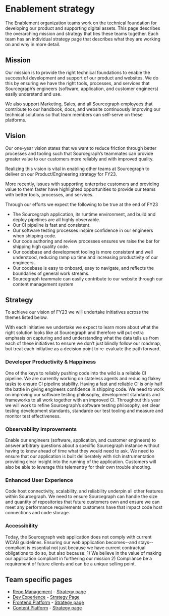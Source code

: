 # Enablement strategy

The Enablement organization teams work on the technical foundation for developing our product and supporting digital assets. This page describes the overarching mission and strategy that ties these teams together. Each team has an individual strategy page that describes what they are working on and why in more detail. 

## Mission

Our mission is to provide the right technical foundations to enable the successful development and support of our product and websites. We do this by ensuring we have the right tools, processes, and services that Sourcegraph’s engineers (software, application, and customer engineers) easily understand and use.  

We also support Marketing, Sales, and all Sourcegraph employees that contribute to our handbook, docs, and website continuously improving our technical solutions so that team members can self-serve on these platforms.

## Vision

Our one-year vision states that we want to reduce friction through better processes and tooling such that Sourcegraph’s teammates  can provide greater value to our customers more reliably and with improved quality.

Realizing this vision is vital in enabling other teams at Sourcegraph to deliver on our Product/Engineering strategy for FY23.

More recently, issues with supporting enterprise customers and providing value to them faster have highlighted opportunities to provide our teams with better tools, processes, and services.

Through our efforts we expect the following to be true at the end of FY23

 * The Sourcegraph application, its runtime environment, and build and deploy pipelines are all highly observable.
 * Our CI pipeline is fast and consistent.
 * Our software testing processes inspire confidence in our engineers when shipping code.
 * Our code authoring and review processes ensures we raise the bar for shipping high quality code.
 * Our codebase and development tooling is more consistent and well understood, reducing ramp up time and increasing productivity of our engineers.
 * Our codebase is easy to onboard, easy to navigate, and reflects the boundaries of general work streams.
 * Sourcegraph teammate can easily contribute to our website through our content management system


## Strategy

To achieve our vision of FY23 we will undertake initiatives across the themes listed below. 

With each initiative we undertake we expect to learn more about what the right solution looks like at Sourcegraph and therefore will put extra emphasis on capturing and and understanding what the data tells us from each of these initiatives to ensure we don’t just blindly follow our roadmap, but treat each initiative as a decision point to re-evaluate the path forward.

### Developer Productivity & Happiness

One of the keys to reliably pushing code into the wild is a reliable CI pipeline.  We are currently working on stateless agents and reducing flakey tasks to ensure CI pipeline stability.  Having a fast and reliable CI is only half the battle in giving engineers confidence in shipping code. We need to work on improving our software testing philosophy, development standards and frameworks to all work together with an improved CI. 
Throughout this year we will work to refine Sourcegraph’s software testing philosophy, set clear testing development standards, standarde our test tooling and measure and monitor test effectiveness.

### Observability improvements

Enable our engineers (software, application, and customer engineers) to answer arbitrary questions about a specific Sourcegraph instance without having to know ahead of time what they would need to ask.  We need to ensure that our application is built deliberately with rich instrumentation providing clear insight into the running of the application.  Customers will also be able to leverage this telementry for their own trouble shooting.

### Enhanced User Experience

Code host connectivity, scalability, and reliability underpin all other features within Sourcegraph. We need to ensure Sourcegraph can handle the size and quantity of repositories that future customers own and ensure we can meet any performance requirements customers have that impact code host connections and code storage.  

### Accessibility

Today, the Sourcegraph web application does not comply with current WCAG guidelines.  Ensuring our web application becomes--and stays--compliant is essential not just because we have current contractual obligations to do so, but also because: 1) We believe in the value of making our application compliant in furthering our mission 2) Compliance  be a requirement of future clients and  can be a unique selling point.


## Team specific pages

- [Repo Management](../../../departments/product-engineering/engineering/enablement/repo-management/index.md) - [Strategy page](repo-management/index.md)
- [Dev Experience](../../../departments/product-engineering/engineering/enablement/dev-experience/index.md) - [Strategy Page](dev-experience/index.md)
- [Frontend Platform](../../../departments/product-engineering/engineering/enablement/frontend-platform/index.md) - [Strategy page](frontend-platform/index.md)
- [Content Platform](../../../departments/product-engineering/engineering/enablement/content-platform/index.md) - [Strategy page](content-platform/index.md)
